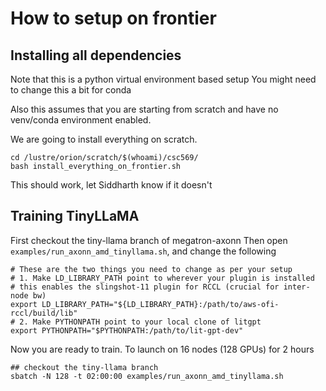 # How to setup on frontier

## Installing all dependencies
Note that this is a python virtual environment based setup
You might need to change this a bit for conda 

Also this assumes that you are starting from scratch and have no venv/conda
environment enabled.

We are going to install everything on scratch.

```
cd /lustre/orion/scratch/$(whoami)/csc569/
bash install_everything_on_frontier.sh
```

This should work, let Siddharth know if it doesn't

## Training TinyLLaMA
First checkout the tiny-llama branch of megatron-axonn
Then open `examples/run_axonn_amd_tinyllama.sh`, and change the following

```
# These are the two things you need to change as per your setup
# 1. Make LD_LIBRARY_PATH point to wherever your plugin is installed
# this enables the slingshot-11 plugin for RCCL (crucial for inter-node bw)
export LD_LIBRARY_PATH="${LD_LIBRARY_PATH}:/path/to/aws-ofi-rccl/build/lib"
# 2. Make PYTHONPATH point to your local clone of litgpt
export PYTHONPATH="$PYTHONPATH:/path/to/lit-gpt-dev"
```

Now you are ready to train.
To launch on 16 nodes (128 GPUs) for 2 hours
```
## checkout the tiny-llama branch
sbatch -N 128 -t 02:00:00 examples/run_axonn_amd_tinyllama.sh
``` 

